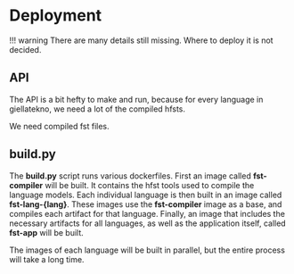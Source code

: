 # Deployment

!!! warning
    There are many details still missing. Where to deploy it is not decided.

## API

The API is a bit hefty to make and run, because for every language in giellatekno,
we need a lot of the compiled hfsts.

We need compiled fst files.

## build.py

The __build.py__ script runs various dockerfiles. First an image called
__fst-compiler__ will be built. It contains the hfst tools used to compile the
language models. Each individual language is then built in an image called
__fst-lang-{lang}__. These images use the __fst-compiler__ image as a base,
and compiles each artifact for that language. Finally, an image that includes
the necessary artifacts for all languages, as well as the application itself,
called __fst-app__ will be built.

The images of each language will be built in parallel, but the entire process
will take a long time.

